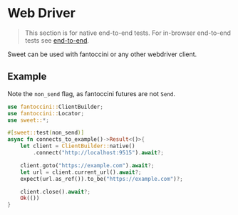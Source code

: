 # Web Driver

> This section is for native end-to-end tests. For in-browser end-to-end tests see [end-to-end](../web/end-to-end.md).


Sweet can be used with fantoccini or any other webdriver client. 

## Example

Note the `non_send` flag, as fantoccini futures are not `Send`.

```rs
use fantoccini::ClientBuilder;
use fantoccini::Locator;
use sweet::*;

#[sweet::test(non_send)]
async fn connects_to_example()->Result<()>{
	let client = ClientBuilder::native()
		.connect("http://localhost:9515").await?;

	client.goto("https://example.com").await?;
	let url = client.current_url().await?;
	expect(url.as_ref()).to_be("https://example.com")?;

	client.close().await?;
	Ok(())
}
```